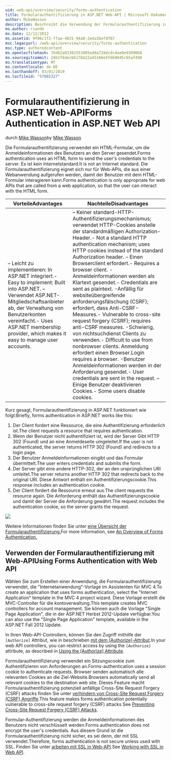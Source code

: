 ```yaml
---
uid: web-api/overview/security/forms-authentication
title: Formularauthentifizierung in ASP.NET Web-API | Microsoft-Dokumentation
author: MikeWasson
description: Beschreibt die Verwendung der Formularauthentifizierung in ASP.NET Web-API.
ms.author: riande
ms.date: 12/12/2012
ms.assetid: 9f06c1f2-ffaa-4831-94a0-2e4a3befdf07
msc.legacyurl: /web-api/overview/security/forms-authentication
msc.type: authoredcontent
ms.openlocfilehash: 35d62a83382553085ed8a728dcdcdae0e93090b8
ms.sourcegitcommit: 24b1f6decbb17bb22a45166e5fdb0845c65af498
ms.translationtype: MT
ms.contentlocale: de-DE
ms.lasthandoff: 03/01/2019
ms.locfileid: "57065327"
---
```

<a name="forms-authentication-in-aspnet-web-api"></a><span data-ttu-id="42e61-103">Formularauthentifizierung in ASP.NET Web-API</span><span class="sxs-lookup"><span data-stu-id="42e61-103">Forms Authentication in ASP.NET Web API</span></span>
====================
<span data-ttu-id="42e61-104">durch [Mike Wasson](https://github.com/MikeWasson)</span><span class="sxs-lookup"><span data-stu-id="42e61-104">by [Mike Wasson](https://github.com/MikeWasson)</span></span>

<span data-ttu-id="42e61-105">Die Formularauthentifizierung verwendet ein HTML-Formular, um die Anmeldeinformationen des Benutzers an den Server gesendet.</span><span class="sxs-lookup"><span data-stu-id="42e61-105">Forms authentication uses an HTML form to send the user's credentials to the server.</span></span> <span data-ttu-id="42e61-106">Es ist kein Internetstandard.</span><span class="sxs-lookup"><span data-stu-id="42e61-106">It is not an Internet standard.</span></span> <span data-ttu-id="42e61-107">Die Formularauthentifizierung eignet sich nur für Web-APIs, die aus einer Webanwendung aufgerufen werden, damit der Benutzer mit dem HTML-Formular interagieren kann.</span><span class="sxs-lookup"><span data-stu-id="42e61-107">Forms authentication is only appropriate for web APIs that are called from a web application, so that the user can interact with the HTML form.</span></span>

| <span data-ttu-id="42e61-108">Vorteile</span><span class="sxs-lookup"><span data-stu-id="42e61-108">Advantages</span></span> | <span data-ttu-id="42e61-109">Nachteile</span><span class="sxs-lookup"><span data-stu-id="42e61-109">Disadvantages</span></span> |
| --- | --- |
| <span data-ttu-id="42e61-110">– Leicht zu implementieren: In ASP.NET integriert.</span><span class="sxs-lookup"><span data-stu-id="42e61-110">- Easy to implement: Built into ASP.NET.</span></span> <span data-ttu-id="42e61-111">– Verwendet ASP.NET-Mitgliedschaftsanbieter ab, der Verwaltung von Benutzerkonten vereinfacht.</span><span class="sxs-lookup"><span data-stu-id="42e61-111">- Uses ASP.NET membership provider, which makes it easy to manage user accounts.</span></span> | <span data-ttu-id="42e61-112">– Keiner standard-HTTP-Authentifizierungsmechanismus; verwendet HTTP-Cookies anstelle der standardmäßigen Authorization-Header.</span><span class="sxs-lookup"><span data-stu-id="42e61-112">- Not a standard HTTP authentication mechanism; uses HTTP cookies instead of the standard Authorization header.</span></span> <span data-ttu-id="42e61-113">– Einen Browserclient erfordert.</span><span class="sxs-lookup"><span data-stu-id="42e61-113">- Requires a browser client.</span></span> <span data-ttu-id="42e61-114">-Anmeldeinformationen werden als Klartext gesendet.</span><span class="sxs-lookup"><span data-stu-id="42e61-114">- Credentials are sent as plaintext.</span></span> <span data-ttu-id="42e61-115">-Anfällig für websiteübergreifende anforderungsfälschung (CSRF); erfordert, dass Anti-CSRF-Measures.</span><span class="sxs-lookup"><span data-stu-id="42e61-115">- Vulnerable to cross-site request forgery (CSRF); requires anti-CSRF measures.</span></span> <span data-ttu-id="42e61-116">-Schwierig, von nichtsuchdienst Clients zu verwenden.</span><span class="sxs-lookup"><span data-stu-id="42e61-116">- Difficult to use from nonbrowser clients.</span></span> <span data-ttu-id="42e61-117">Anmeldung erfordert einen Browser.</span><span class="sxs-lookup"><span data-stu-id="42e61-117">Login requires a browser.</span></span> <span data-ttu-id="42e61-118">-Benutzer Anmeldeinformationen werden in der Anforderung gesendet.</span><span class="sxs-lookup"><span data-stu-id="42e61-118">- User credentials are sent in the request.</span></span> <span data-ttu-id="42e61-119">– Einige Benutzer deaktivieren Cookies.</span><span class="sxs-lookup"><span data-stu-id="42e61-119">- Some users disable cookies.</span></span> |

<span data-ttu-id="42e61-120">Kurz gesagt, Formularauthentifizierung in ASP.NET funktioniert wie folgt:</span><span class="sxs-lookup"><span data-stu-id="42e61-120">Briefly, forms authentication in ASP.NET works like this:</span></span>

1. <span data-ttu-id="42e61-121">Der Client fordert eine Ressource, die eine Authentifizierung erforderlich ist.</span><span class="sxs-lookup"><span data-stu-id="42e61-121">The client requests a resource that requires authentication.</span></span>
2. <span data-ttu-id="42e61-122">Wenn der Benutzer nicht authentifiziert ist, wird der Server Gibt HTTP 302 (Found) und an eine Anmeldeseite umgeleitet.</span><span class="sxs-lookup"><span data-stu-id="42e61-122">If the user is not authenticated, the server returns HTTP 302 (Found) and redirects to a login page.</span></span>
3. <span data-ttu-id="42e61-123">Der Benutzer Anmeldeinformationen eingibt und das Formular übermittelt.</span><span class="sxs-lookup"><span data-stu-id="42e61-123">The user enters credentials and submits the form.</span></span>
4. <span data-ttu-id="42e61-124">Der Server gibt eine andere HTTP-302, der an den ursprünglichen URI umleitet.</span><span class="sxs-lookup"><span data-stu-id="42e61-124">The server returns another HTTP 302 that redirects back to the original URI.</span></span> <span data-ttu-id="42e61-125">Diese Antwort enthält ein Authentifizierungscookie.</span><span class="sxs-lookup"><span data-stu-id="42e61-125">This response includes an authentication cookie.</span></span>
5. <span data-ttu-id="42e61-126">Der Client fordert die Ressource erneut aus.</span><span class="sxs-lookup"><span data-stu-id="42e61-126">The client requests the resource again.</span></span> <span data-ttu-id="42e61-127">Die Anforderung enthält das Authentifizierungscookie und damit der Server die Anforderung gewährt.</span><span class="sxs-lookup"><span data-stu-id="42e61-127">The request includes the authentication cookie, so the server grants the request.</span></span>

![](forms-authentication/_static/image1.png)

<span data-ttu-id="42e61-128">Weitere Informationen finden Sie unter [eine Übersicht der Formularauthentifizierung.](../../../web-forms/overview/older-versions-security/introduction/an-overview-of-forms-authentication-cs.md)</span><span class="sxs-lookup"><span data-stu-id="42e61-128">For more information, see [An Overview of Forms Authentication.](../../../web-forms/overview/older-versions-security/introduction/an-overview-of-forms-authentication-cs.md)</span></span>

## <a name="using-forms-authentication-with-web-api"></a><span data-ttu-id="42e61-129">Verwenden der Formularauthentifizierung mit Web-API</span><span class="sxs-lookup"><span data-stu-id="42e61-129">Using Forms Authentication with Web API</span></span>

<span data-ttu-id="42e61-130">Wählen Sie zum Erstellen einer Anwendung, die Formularauthentifizierung verwendet, die "Internetanwendung"-Vorlage im Assistenten für MVC 4.</span><span class="sxs-lookup"><span data-stu-id="42e61-130">To create an application that uses forms authentication, select the "Internet Application" template in the MVC 4 project wizard.</span></span> <span data-ttu-id="42e61-131">Diese Vorlage erstellt die MVC-Controller für die kontoverwaltung.</span><span class="sxs-lookup"><span data-stu-id="42e61-131">This template creates MVC controllers for account management.</span></span> <span data-ttu-id="42e61-132">Sie können auch die Vorlage "Single Page Application", die in der ASP.NET Herbst 2012-Update verfügbar.</span><span class="sxs-lookup"><span data-stu-id="42e61-132">You can also use the "Single Page Application" template, available in the ASP.NET Fall 2012 Update.</span></span>

<span data-ttu-id="42e61-133">In Ihren Web-API-Controllern, können Sie den Zugriff mithilfe der `[Authorize]` Attribut, wie in beschrieben [mit dem [Authorize]-Attribut](authentication-and-authorization-in-aspnet-web-api.md#auth3).</span><span class="sxs-lookup"><span data-stu-id="42e61-133">In your web API controllers, you can restrict access by using the `[Authorize]` attribute, as described in [Using the [Authorize] Attribute](authentication-and-authorization-in-aspnet-web-api.md#auth3).</span></span>

<span data-ttu-id="42e61-134">Formularauthentifizierung verwendet ein Sitzungscookie zum Authentifizieren von Anforderungen an.</span><span class="sxs-lookup"><span data-stu-id="42e61-134">Forms-authentication uses a session cookie to authenticate requests.</span></span> <span data-ttu-id="42e61-135">Browser senden automatisch alle relevanten Cookies an die Ziel-Website.</span><span class="sxs-lookup"><span data-stu-id="42e61-135">Browsers automatically send all relevant cookies to the destination web site.</span></span> <span data-ttu-id="42e61-136">Dieses Feature macht Formularauthentifizierung potenziell anfällige Cross-Site Request Forgery (CSRF) attacks finden Sie unter [verhindern von Cross-Site Request Forgery (CSRF) Angriffe](preventing-cross-site-request-forgery-csrf-attacks.md).</span><span class="sxs-lookup"><span data-stu-id="42e61-136">This feature makes forms authentication potentially vulnerable to cross-site request forgery (CSRF) attacks See [Preventing Cross-Site Request Forgery (CSRF) Attacks](preventing-cross-site-request-forgery-csrf-attacks.md).</span></span>

<span data-ttu-id="42e61-137">Formular-Authentifizierung werden die Anmeldeinformationen des Benutzers nicht verschlüsselt werden.</span><span class="sxs-lookup"><span data-stu-id="42e61-137">Forms authentication does not encrypt the user's credentials.</span></span> <span data-ttu-id="42e61-138">Aus diesem Grund ist die Formularauthentifizierung nicht sicher, es sei denn, der mit SSL verwendet.</span><span class="sxs-lookup"><span data-stu-id="42e61-138">Therefore, forms authentication is not secure unless used with SSL.</span></span> <span data-ttu-id="42e61-139">Finden Sie unter [arbeiten mit SSL in Web-API](working-with-ssl-in-web-api.md).</span><span class="sxs-lookup"><span data-stu-id="42e61-139">See [Working with SSL in Web API](working-with-ssl-in-web-api.md).</span></span>

